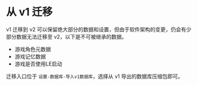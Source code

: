 # 从 v1 迁移

v1 迁移到 v2 可以保留绝大部分的数据和设置，但由于软件架构的变更，仍会有少部分数据无法迁移至 v2，以下是不可被继承的数据。

- 游戏角色元数据
- 游戏记忆数据
- 游戏是否使用LE启动

迁移入口位于 `设置-数据库-导入v1数据库`，选择从 v1 导出的数据库压缩包即可。
